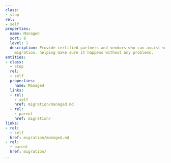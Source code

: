 ```yaml
---
class:
- stop
rel:
- self
properties:
  name: Managed
  sort: 8
  level: 1
  description: Provide certified partners and vendors who can assist with a managed
    migration, helping make sure it happens without any problems.
entities:
- class:
  - stop
  rel:
  - self
  properties:
    name: Managed
  links:
  - rel:
    - self
    href: migration/managed.md
  - rel:
    - parent
    href: migration/
links:
- rel:
  - self
  href: migration/managed.md
- rel:
  - parent
  href: migration/
...
```

